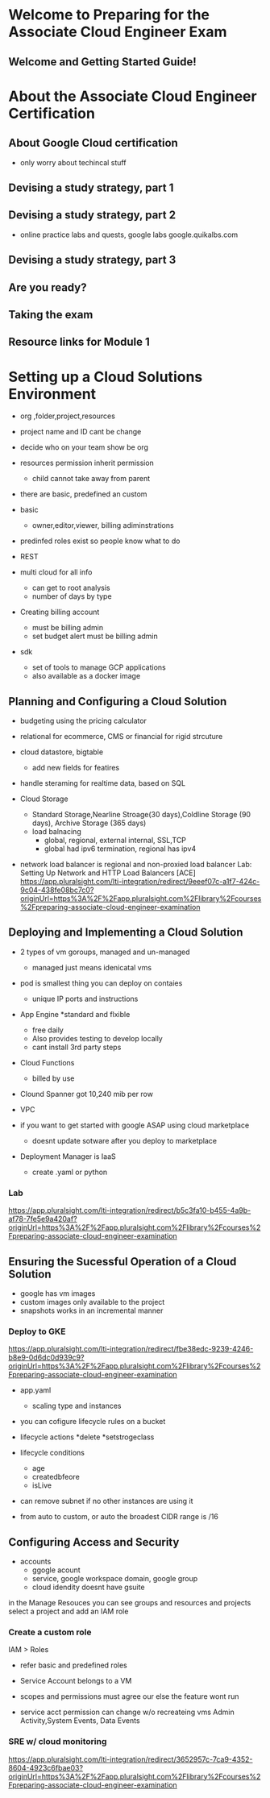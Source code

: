 # Welcome to Preparing for the Associate Cloud Engineer Exam

## Welcome and Getting Started Guide!

# About the Associate Cloud Engineer Certification

## About Google Cloud certification
* only worry about techincal stuff

## Devising a study strategy, part 1

## Devising a study strategy, part 2
* online practice labs and quests, google labs
google.quikalbs.com

## Devising a study strategy, part 3

## Are you ready?

## Taking the exam

## Resource links for Module 1

# Setting up a Cloud Solutions Environment


* org ,folder,project,resources
* project name and ID cant be change
* decide who on your team show be org
* resources permission inherit permission
  * child cannot take away from parent
* there are basic, predefined an custom
* basic
  * owner,editor,viewer, billing adiminstrations
* predinfed roles exist so people know what to do

* REST
* multi cloud for all info
  * can get to root analysis
  * number of days by type

* Creating billing account
  * must be billing admin
  * set budget alert must be billing admin

* sdk
  * set of tools to manage GCP applications
  * also available as a docker image

## Planning and Configuring a Cloud Solution
* budgeting using the pricing calculator
* relational for ecommerce, CMS or financial for rigid strcuture

* cloud datastore, bigtable
  * add new fields for featires

* handle steraming for realtime data, based on SQL

* Cloud Storage
  * Standard Storage,Nearline Stroage(30 days),Coldline Storage (90 days), Archive Storage (365 days)
  * load balnacing
    * global, regional, external internal, SSL,TCP
    * global had ipv6 termination, regional has ipv4

* network load balancer is regional and non-proxied load balancer
Lab: Setting Up Network and HTTP Load Balancers [ACE]
https://app.pluralsight.com/lti-integration/redirect/9eeef07c-a1f7-424c-9c04-438fe08bc7c0?originUrl=https%3A%2F%2Fapp.pluralsight.com%2Flibrary%2Fcourses%2Fpreparing-associate-cloud-engineer-examination

## Deploying and Implementing a Cloud Solution
* 2 types of vm goroups, managed and un-managed
  * managed just means idenicatal vms
* pod is smallest thing you can deploy on contaies
  * unique IP ports and instructions
* App Engine
  *standard and flxible
  * free daily
  * Also provides testing to develop locally
  * cant install 3rd party steps

* Cloud Functions
  * billed by use
* Clound Spanner got 10,240 mib per row
* VPC
* if you want to get started with google ASAP using cloud marketplace
  * doesnt update sotware after you deploy to marketplace
* Deployment Manager is IaaS
  * create .yaml or python

### Lab
https://app.pluralsight.com/lti-integration/redirect/b5c3fa10-b455-4a9b-af78-7fe5e9a420af?originUrl=https%3A%2F%2Fapp.pluralsight.com%2Flibrary%2Fcourses%2Fpreparing-associate-cloud-engineer-examination

## Ensuring the Sucessful Operation of a Cloud Solution
* google has vm images
* custom images only available to the project
* snapshots works in an incremental manner
### Deploy to GKE
https://app.pluralsight.com/lti-integration/redirect/fbe38edc-9239-4246-b8e9-0d6dc0d939c9?originUrl=https%3A%2F%2Fapp.pluralsight.com%2Flibrary%2Fcourses%2Fpreparing-associate-cloud-engineer-examination

* app.yaml
  * scaling type and instances

* you can cofigure lifecycle rules on a bucket
* lifecycle actions
  *delete
  *setstrogeclass
* lifecycle conditions
  * age
  * createdbfeore
  * isLive

* can remove subnet if no other instances are using it
* from auto to custom, or auto the broadest CIDR range is /16

## Configuring Access and Security
* accounts
  * ggogle acount
  * service, google workspace domain, google group
  * cloud idendity doesnt have gsuite

in the Manage Resouces you can see groups and resources and projects select a project and add an IAM role

### Create a custom role
IAM > Roles
* refer basic and predefined roles

* Service Account belongs to a VM
* scopes and permissions must agree our else the feature wont run
* service acct permission can change w/o recreateing vms
Admin Activity,System Events, Data Events

### SRE w/ cloud monitoring
https://app.pluralsight.com/lti-integration/redirect/3652957c-7ca9-4352-8604-4923c6fbae03?originUrl=https%3A%2F%2Fapp.pluralsight.com%2Flibrary%2Fcourses%2Fpreparing-associate-cloud-engineer-examination

